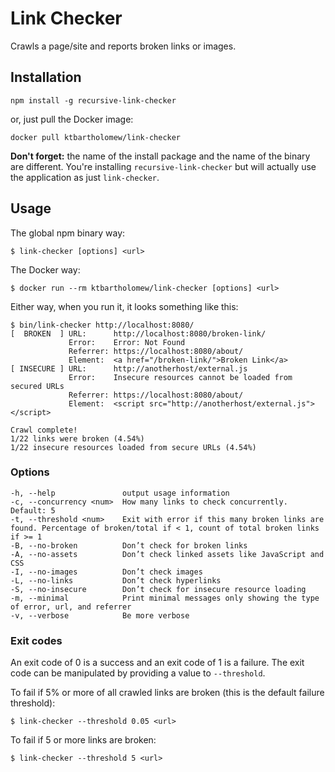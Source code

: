 # Link Checker

Crawls a page/site and reports broken links or images.

## Installation

```
npm install -g recursive-link-checker
```

or, just pull the Docker image:

```
docker pull ktbartholomew/link-checker
```

**Don't forget:** the name of the install package and the name of the binary are different. You're installing `recursive-link-checker` but will actually use the application as just `link-checker`.

## Usage

The global npm binary way:

```
$ link-checker [options] <url>
```

The Docker way:

```
$ docker run --rm ktbartholomew/link-checker [options] <url>
```

Either way, when you run it, it looks something like this:

```
$ bin/link-checker http://localhost:8080/
[  BROKEN  ] URL:      http://localhost:8080/broken-link/
             Error:    Error: Not Found
             Referrer: https://localhost:8080/about/
             Element:  <a href="/broken-link/">Broken Link</a>
[ INSECURE ] URL:      http://anotherhost/external.js
             Error:    Insecure resources cannot be loaded from secured URLs
             Referrer: https://localhost:8080/about/
             Element:  <script src="http://anotherhost/external.js"></script>

Crawl complete!
1/22 links were broken (4.54%)
1/22 insecure resources loaded from secure URLs (4.54%)
```

### Options

```
-h, --help               output usage information
-c, --concurrency <num>  How many links to check concurrently. Default: 5
-t, --threshold <num>    Exit with error if this many broken links are found. Percentage of broken/total if < 1, count of total broken links if >= 1
-B, --no-broken          Don’t check for broken links
-A, --no-assets          Don’t check linked assets like JavaScript and CSS
-I, --no-images          Don’t check images
-L, --no-links           Don’t check hyperlinks
-S, --no-insecure        Don’t check for insecure resource loading
-m, --minimal            Print minimal messages only showing the type of error, url, and referrer
-v, --verbose            Be more verbose
```

### Exit codes

An exit code of 0 is a success and an exit code of 1 is a failure. The exit code can be manipulated by providing a value to `--threshold`.

To fail if 5% or more of all crawled links are broken (this is the default failure threshold):

```
$ link-checker --threshold 0.05 <url>
```

To fail if 5 or more links are broken:

```
$ link-checker --threshold 5 <url>
```
